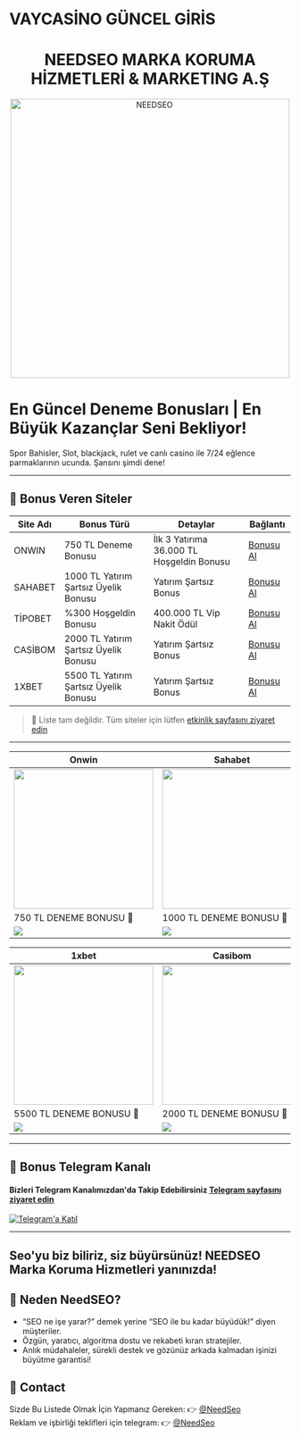 # VAYCASİNO GÜNCEL GİRİS

<div align="center">

# NEEDSEO MARKA KORUMA HİZMETLERİ & MARKETING A.Ş

<a href="https://t.me/NeedSeo" target="_blank">
  <img src="https://resmim.net/cdn/2025/06/02/Tk6Hx8.jpg" width="500" alt="NEEDSEO"/>
</a>

</div>

# En Güncel Deneme Bonusları | En Büyük Kazançlar Seni Bekliyor!

Spor Bahisler, Slot, blackjack, rulet ve canlı casino ile 7/24 eğlence parmaklarının ucunda. Şansını şimdi dene!

---

## 🎯 Bonus Veren Siteler

| Site Adı        | Bonus Türü                                           | Detaylar                                          | Bağlantı                                 |
|-----------------|------------------------------------------------------|---------------------------------------------------|------------------------------------------|
| ONWIN           | 750 TL Deneme Bonusu                                 | İlk 3 Yatırıma 36.000 TL Hoşgeldin Bonusu         | [Bonusu Al](https://shortlinkapp.com/LgsCj)    |
| SAHABET         | 1000 TL Yatırım Şartsız Üyelik Bonusu                | Yatırım Şartsız Bonus                             | [Bonusu Al](https://shortlinkapp.com/RpyYA)    |
| TİPOBET         | %300 Hoşgeldin Bonusu                                | 400.000 TL Vip Nakit Ödül                         | [Bonusu Al](https://shortlinkapp.com/CYeIU)    |
| CASİBOM         | 2000 TL Yatırım Şartsız Üyelik Bonusu                | Yatırım Şartsız Bonus                             | [Bonusu Al](https://cutt.ly/ArvPMmFz)    |
| 1XBET           | 5500 TL Yatırım Şartsız Üyelik Bonusu                | Yatırım Şartsız Bonus                             | [Bonusu Al](http://shortlinkapp.com/1xbet) |

> 📌 Liste tam değildir. Tüm siteler için lütfen [etkinlik sayfasını ziyaret edin](https://t.me/+yG5pKfqA0RtkMjY0)

---

| Onwin | Sahabet | Tipobet |
|-------|---------|---------|
| <a href="https://shortlinkapp.com/LgsCj" target="_blank"><img src="https://resmim.net/cdn/2025/06/01/Td5BpZ.jpg" width="250"/></a> | <a href="https://shortlinkapp.com/RpyYA" target="_blank"><img src="https://resmim.net/cdn/2025/06/01/Td5It3.jpg" width="250"/></a> | <a href="https://shortlinkapp.com/CYeIU" target="_blank"><img src="https://resmim.net/cdn/2025/06/01/Td5w0c.jpg" width="250"/></a> |
| 750 TL DENEME BONUSU 🎁 | 1000 TL DENEME BONUSU 🎁 | 750 TL DENEME BONUSU 🎁 |
| <a href="https://shortlinkapp.com/LgsCj" target="_blank"><img src="https://img.shields.io/badge/Bonusu_Al-Hemen_Tıkla-green?style=for-the-badge" /></a> | <a href="https://shortlinkapp.com/RpyYA" target="_blank"><img src="https://img.shields.io/badge/Bonusu_Al-Hemen_Tıkla-blue?style=for-the-badge" /></a> | <a href="https://shortlinkapp.com/CYeIU" target="_blank"><img src="https://img.shields.io/badge/Bonusu_Al-Hemen_Tıkla-red?style=for-the-badge" /></a> |

| 1xbet | Casibom |
|-------|---------|
| <a href="http://shortlinkapp.com/1xbet" target="_blank"><img src="https://resmim.net/cdn/2025/06/01/Tdq5Sc.jpg" width="250"/></a> | <a href="https://cutt.ly/ArvPMmFz" target="_blank"><img src="https://resmim.net/cdn/2025/06/01/TdqTFF.jpg" width="250"/></a> |
| 5500 TL DENEME BONUSU 🎁 | 2000 TL DENEME BONUSU 🎁 |
| <a href="http://shortlinkapp.com/1xbet" target="_blank"><img src="https://img.shields.io/badge/Bonusu_Al-Hemen_Tıkla-blue?style=for-the-badge" /></a> | <a href="https://cutt.ly/ArvPMmFz" target="_blank"><img src="https://img.shields.io/badge/Bonusu_Al-Hemen_Tıkla-red?style=for-the-badge" /></a> |

---

## 📲 Bonus Telegram Kanalı  
#### Bizleri Telegram Kanalımızdan'da Takip Edebilirsiniz [Telegram sayfasını ziyaret edin](https://t.me/+yG5pKfqA0RtkMjY0)

[![Telegram'a Katıl](https://i.ibb.co/wZn5d5kr/telegram.png)](https://t.me/+yG5pKfqA0RtkMjY0)

---

## Seo'yu biz biliriz, siz büyürsünüz! NEEDSEO Marka Koruma Hizmetleri yanınızda!

## 🎉 Neden NeedSEO?

- “SEO ne işe yarar?” demek yerine “SEO ile bu kadar büyüdük!” diyen müşteriler.
- Özgün, yaratıcı, algoritma dostu ve rekabeti kıran stratejiler.
- Anlık müdahaleler, sürekli destek ve gözünüz arkada kalmadan işinizi büyütme garantisi!

## 📩 Contact

Sizde Bu Listede Olmak İçin Yapmanız Gereken: 👉 [@NeedSeo](https://t.me/NeedSeo)  
Reklam ve işbirliği teklifleri için telegram: 👉 [@NeedSeo](https://t.me/NeedSeo)
